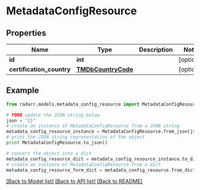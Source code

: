 # MetadataConfigResource


## Properties
Name | Type | Description | Notes
------------ | ------------- | ------------- | -------------
**id** | **int** |  | [optional] 
**certification_country** | [**TMDbCountryCode**](TMDbCountryCode.md) |  | [optional] 

## Example

```python
from radarr.models.metadata_config_resource import MetadataConfigResource

# TODO update the JSON string below
json = "{}"
# create an instance of MetadataConfigResource from a JSON string
metadata_config_resource_instance = MetadataConfigResource.from_json(json)
# print the JSON string representation of the object
print MetadataConfigResource.to_json()

# convert the object into a dict
metadata_config_resource_dict = metadata_config_resource_instance.to_dict()
# create an instance of MetadataConfigResource from a dict
metadata_config_resource_form_dict = metadata_config_resource.from_dict(metadata_config_resource_dict)
```
[[Back to Model list]](../README.md#documentation-for-models) [[Back to API list]](../README.md#documentation-for-api-endpoints) [[Back to README]](../README.md)


